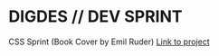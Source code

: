 # DIGDES // DEV SPRINT
CSS Sprint (Book Cover by Emil Ruder)
[Link to project](https://digdes-sprint.vercel.app/)
